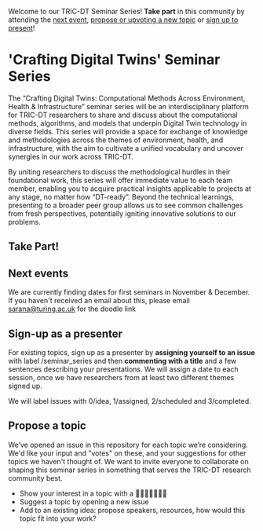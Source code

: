 Welcome to our TRIC-DT Seminar Series!
**Take part** in this community by attending the [next event](#next-events), [propose or upvoting a new topic](#propose-a-topic) or [sign up to present](#sign-up-as-a-presenter)!

# 'Crafting Digital Twins' Seminar Series

The “Crafting Digital Twins: Computational Methods Across Environment, Health & Infrastructure” seminar series will be an interdisciplinary platform for TRIC-DT researchers to share and discuss about the computational methods, algorithms, and models that underpin Digital Twin technology in diverse fields. This series will provide a space for exchange of knowledge and methodologies across the themes of environment, health, and infrastructure, with the aim to cultivate a unified vocabulary and uncover synergies in our work across TRIC-DT.

By uniting researchers to discuss the methodological hurdles in their foundational work, this series will offer immediate value to each team member, enabling you to acquire practical insights applicable to projects at any stage, no matter how “DT-ready”. Beyond the technical learnings, presenting to a broader peer group allows us to see common challenges from fresh perspectives, potentially igniting innovative solutions to our problems.

## Take Part!

## Next events
We are currently finding dates for first seminars in November & December. If you haven't received an email about this, please email sarana@turing.ac.uk for the doodle link

## Sign-up as a presenter
For existing topics, sign up as a presenter by **assigning yourself to an issue** with label /seminar_series and then **commenting with a title** and a few sentences describing your presentations. We will assign a date to each session, once we have researchers from at least two different themes signed up.

We will label issues with 0/idea, 1/assigned, 2/scheduled and 3/completed.

## Propose a topic
We’ve opened an issue in this repository for each topic we’re considering. We'd like your input and "votes" on these, and your suggestions for other topics we haven't thought of. We want to invite everyone to collaborate on shaping this seminar series in something that serves the TRIC-DT research community best.

- Show your interest in a topic with a 👍🏼🎉🚀👎🏼😕
- Suggest a topic by opening a new issue
- Add to an existing idea: propose speakers, resources, how would this topic fit into your work?


